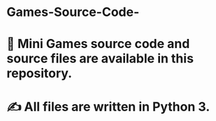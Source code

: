 # Games-Source-Code-
# 👾 Mini Games source code and source files are available in this repository. 
# ✍️ All files are written in Python 3.

